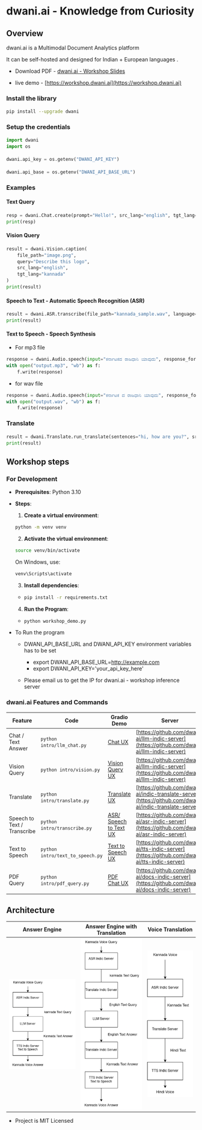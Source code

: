 # dwani.ai - Knowledge from Curiosity

## Overview

dwani.ai is a Multimodal Document Analytics platform 

It can be self-hosted and designed for Indian + European languages . 

- Download PDF - [dwani.ai - Workshop Slides](https://dwani.ai/dwani-ai-workshop.pdf)

- live demo - [https://workshop.dwani.ai](https://workshop.dwani.ai)

### Install the library
```bash
pip install --upgrade dwani
```

### Setup the credentials
```python
import dwani
import os

dwani.api_key = os.getenv("DWANI_API_KEY")

dwani.api_base = os.getenv("DWANI_API_BASE_URL")
```

### Examples

#### Text Query 
```python
resp = dwani.Chat.create(prompt="Hello!", src_lang="english", tgt_lang="kannada")
print(resp)
```

#### Vision Query
```python
result = dwani.Vision.caption(
    file_path="image.png",
    query="Describe this logo",
    src_lang="english",
    tgt_lang="kannada"
)
print(result)
```

#### Speech to Text -  Automatic Speech Recognition (ASR)
```python
result = dwani.ASR.transcribe(file_path="kannada_sample.wav", language="kannada")
print(result)
```

#### Text to Speech -  Speech Synthesis
- For mp3 file
```python
response = dwani.Audio.speech(input="ಕರ್ನಾಟಕದ ರಾಜಧಾನಿ ಯಾವುದು", response_format="mp3")
with open("output.mp3", "wb") as f:
    f.write(response)
```
- for wav file
```python
response = dwani.Audio.speech(input="ಕರ್ನಾಟಕ ದ ರಾಜಧಾನಿ ಯಾವುದು", response_format="wav")
with open("output.wav", "wb") as f:
    f.write(response)
```

### Translate
``` python
result = dwani.Translate.run_translate(sentences="hi, how are you?", src_lang="english", tgt_lang="kannada")
print(result)
```

## Workshop steps

### For Development 
- **Prerequisites**: Python 3.10
- **Steps**:
  1. **Create a virtual environment**:
  ```bash
  python -m venv venv
  ```
  2. **Activate the virtual environment**:
  ```bash
  source venv/bin/activate
  ```
  On Windows, use:
  ```bash
  venv\Scripts\activate
  ```
  3. **Install dependencies**:
  - ```bash
    pip install -r requirements.txt
    ```
  4. **Run the Program**:
  - ```bash
    python workshop_demo.py
    ```

- To Run the program
  - DWANI_API_BASE_URL and DWANI_API_KEY environment variables has to be set
    - export DWANI_API_BASE_URL=http://example.com
    - export DWANI_API_KEY='your_api_key_here'

  - Please email us to get the IP for dwani.ai - workshop inference server


### dwani.ai Features and Commands

| Feature                  | Code                                      | Gradio Demo                                                                 | Server  |
|--------------------------|----------------------------------------------|----------------------------------------------|-----------------------------------------------------------------------------|
| Chat / Text Answer       | `python intro/llm_chat.py`                  | [Chat UX](https://chat-demo.dwani.ai)            |[https://github.com/dwani-ai/llm-indic-server](https://github.com/dwani-ai/llm-indic-server)|
| Vision Query              | `python intro/vision.py`                  | [Vision Query UX](https://vision-demo.dwani.ai) | [https://github.com/dwani-ai/llm-indic-server](https://github.com/dwani-ai/llm-indic-server)|
| Translate                | `python intro/translate.py`             | [Translate UX](https://translate-demo.dwani.ai)  |[https://github.com/dwani-ai/indic-translate-server](https://github.com/dwani-ai/indic-translate-server)|
| Speech to Text / Transcribe     | `python intro/transcribe.py`            | [ASR/ Speech to Text UX](https://asr-demo.dwani.ai) |[https://github.com/dwani-ai/asr-indic-server](https://github.com/dwani-ai/asr-indic-server)|
| Text to Speech           | `python intro/text_to_speech.py`        | [Text to Speech UX](https://tts-demo.dwani.ai) | [https://github.com/dwani-ai/tts-indic-server](https://github.com/dwani-ai/tts-indic-server)|
| PDF Query                 | `python intro/pdf_query.py`              | [PDF Chat UX](https://docs-demo.dwani.ai)    |[https://github.com/dwani-ai/docs-indic-server](https://github.com/dwani-ai/docs-indic-server)|


<!-- 

## Video Tutorials

- dwani - How to use - dwani AI - Workshop:  20th March, 2025
[![Watch the video](https://img.youtube.com/vi/RLIhG1bt8gw/hqdefault.jpg)](https://youtu.be/f5JkJLQJFGA)

- dwani - Intoduction to Project
[![Watch the video](https://img.youtube.com/vi/kqZZZjbeNVk/hqdefault.jpg)](https://youtu.be/kqZZZjbeNVk)

-->


## Architecture

| Answer Engine| Answer Engine with Translation                                 | Voice Translation                          |
|----------|-----------------------------------------------|---------------------------------------------|
| ![Answer Engine](docs/images/kannada-answer-engine.drawio.png "Engine") | ![Answer Engine Translation](docs/images/kannada-answer-engine-translate.png "Engine") | ![Voice Translation](docs/images/voice-translation.drawio.png "Voice Translation") |

<!-- 

nohup python src/server/main.py --port 7860 > server.log 2>&1 &

docker build -t dwani/workshop:latest -f Dockerfile .
docker push dwani/workshop:latest

docker run -p 80:80 --env DWANI_API_KEY=<your_key> --env DWANI_API_BASE_URL=<your_url> dwani/workshop:latest

docker run -p 80:80 --env DWANI_API_KEY=$DWANI_API_KEY --env DWANI_API_BASE_URL=$DWANI_API_BASE_URL dwani/workshop:latest


pip install git+https://github.com/dwani-ai/dwani-python-sdk.git@one-more-speedup
-->

- Project is MIT Licensed